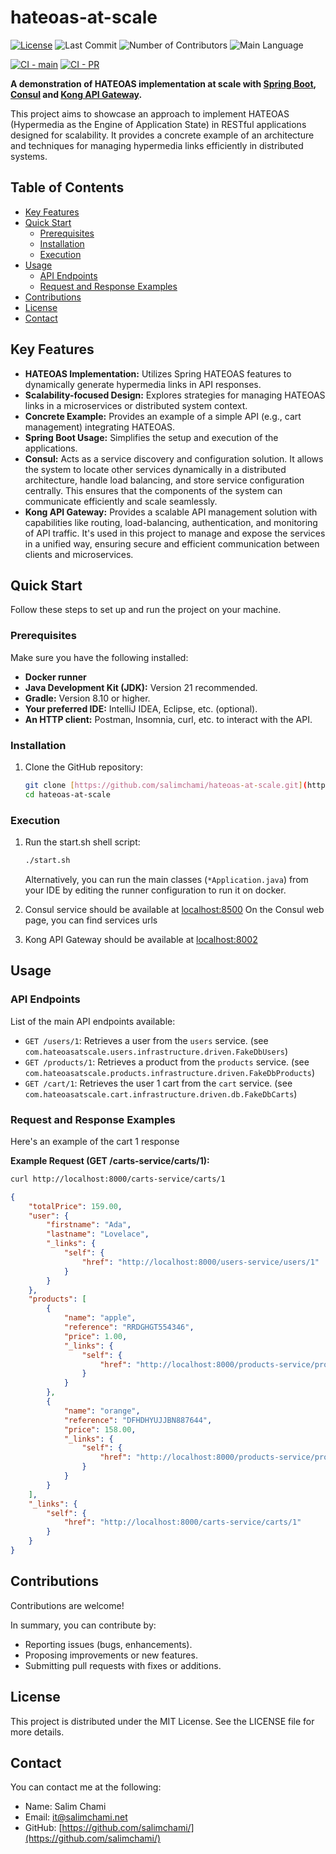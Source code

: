 # hateoas-at-scale

[![License](https://img.shields.io/badge/license-MIT-blue.svg)](LICENSE.md)
![Last Commit](https://img.shields.io/github/last-commit/salimchami/hateoas-at-scale)
![Number of Contributors](https://img.shields.io/github/contributors/salimchami/hateoas-at-scale)
![Main Language](https://img.shields.io/github/languages/top/salimchami/hateoas-at-scale)

[![CI - main](https://github.com/salimchami/hateoas-at-scale/actions/workflows/pull-request.yml/badge.svg)](https://github.com/salimchami/hateoas-at-scale/actions/workflows/pull-request.yml)
[![CI - PR](https://github.com/salimchami/hateoas-at-scale/actions/workflows/pull-request.yml/badge.svg)](https://github.com/salimchami/hateoas-at-scale/actions/workflows/pull-request.yml)

**A demonstration of HATEOAS implementation at scale with [Spring Boot](https://spring.io/projects/spring-boot), [Consul](https://developer.hashicorp.com/consul) and [Kong API Gateway](https://konghq.com).**

This project aims to showcase an approach to implement HATEOAS (Hypermedia as the Engine of Application State) in RESTful applications designed for scalability. It provides a concrete example of an architecture and techniques for managing hypermedia links efficiently in distributed systems.

## Table of Contents

* [Key Features](#key-features)
* [Quick Start](#quick-start)
    * [Prerequisites](#prerequisites)
    * [Installation](#installation)
    * [Execution](#execution)
* [Usage](#usage)
    * [API Endpoints](#api-endpoints)
    * [Request and Response Examples](#request-and-response-examples)
* [Contributions](#contributions)
* [License](#license)
* [Contact](#contact)

## Key Features

* **HATEOAS Implementation:** Utilizes Spring HATEOAS features to dynamically generate hypermedia links in API responses.
* **Scalability-focused Design:** Explores strategies for managing HATEOAS links in a microservices or distributed system context.
* **Concrete Example:** Provides an example of a simple API (e.g., cart management) integrating HATEOAS.
* **Spring Boot Usage:** Simplifies the setup and execution of the applications.
* **Consul:** Acts as a service discovery and configuration solution. It allows the system to locate other services
  dynamically in a distributed architecture, handle load balancing, and store service configuration centrally. This
  ensures that the components of the system can communicate efficiently and scale seamlessly.
* **Kong API Gateway:** Provides a scalable API management solution with capabilities like routing, load-balancing,
authentication, and monitoring of API traffic. It's used in this project to manage and expose the services in a unified
way, ensuring secure and efficient communication between clients and microservices.

## Quick Start

Follow these steps to set up and run the project on your machine.

### Prerequisites

Make sure you have the following installed:
* **Docker runner**
* **Java Development Kit (JDK):** Version 21 recommended.
* **Gradle:** Version 8.10 or higher.
* **Your preferred IDE:** IntelliJ IDEA, Eclipse, etc. (optional).
* **An HTTP client:** Postman, Insomnia, curl, etc. to interact with the API.

### Installation

1.  Clone the GitHub repository:
    ```bash
    git clone [https://github.com/salimchami/hateoas-at-scale.git](https://github.com/salimchami/hateoas-at-scale.git)
    cd hateoas-at-scale
    ```

### Execution

1.  Run the start.sh shell script:
    ```bash
    ./start.sh
    ```
    Alternatively, you can run the main classes (`*Application.java`) from your IDE by editing the runner configuration to run it on docker.

2. Consul service should be available at [localhost:8500](http://localhost:8500)
On the Consul web page, you can find services urls

3. Kong API Gateway should be available at [localhost:8002](http://localhost:8002)

## Usage

### API Endpoints

List of the main API endpoints available:

* `GET /users/1`: Retrieves a user from the `users` service. (see `com.hateoasatscale.users.infrastructure.driven.FakeDbUsers`)
* `GET /products/1`: Retrieves a product from the `products` service. (see `com.hateoasatscale.products.infrastructure.driven.FakeDbProducts`)
* `GET /cart/1`: Retrieves the user 1 cart from the `cart` service. (see `com.hateoasatscale.cart.infrastructure.driven.db.FakeDbCarts`)

### Request and Response Examples

Here's an example of the cart 1 response 

**Example Request (GET <kong-ui-url>/carts-service/carts/1):**

```bash
curl http://localhost:8000/carts-service/carts/1
```

``` json
{
    "totalPrice": 159.00,
    "user": {
        "firstname": "Ada",
        "lastname": "Lovelace",
        "_links": {
            "self": {
                "href": "http://localhost:8000/users-service/users/1"
            }
        }
    },
    "products": [
        {
            "name": "apple",
            "reference": "RRDGHGT554346",
            "price": 1.00,
            "_links": {
                "self": {
                    "href": "http://localhost:8000/products-service/products/1"
                }
            }
        },
        {
            "name": "orange",
            "reference": "DFHDHYUJJBN887644",
            "price": 158.00,
            "_links": {
                "self": {
                    "href": "http://localhost:8000/products-service/products/4"
                }
            }
        }
    ],
    "_links": {
        "self": {
            "href": "http://localhost:8000/carts-service/carts/1"
        }
    }
}
```

## Contributions

Contributions are welcome!

In summary, you can contribute by:

* Reporting issues (bugs, enhancements).
* Proposing improvements or new features.
* Submitting pull requests with fixes or additions.

## License
This project is distributed under the MIT License. See the LICENSE file for more details.

## Contact
You can contact me at the following:

* Name: Salim Chami
* Email: [it@salimchami.net](mailto:it@salimchami.net)
* GitHub: [https://github.com/salimchami/](https://github.com/salimchami/)